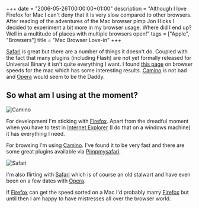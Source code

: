 +++
date = "2006-05-26T00:00:00+01:00"
description = "Although I love Firefox for Mac I can't deny that it is very slow compared to other browsers. After reading of the adventures of the Mac browser pimp Jon Hicks I decided to experiment a bit more in my browser usage. Where did I end up? Well in a multitude of places with multiple browsers open!"
tags = ["Apple", "Browsers"]
title = "Mac Browser Love-in"
+++

[Safari][1] is great but there are a number of things it doesn't do. Coupled
with the fact that many plugins (including Flash) are not yet formally released
for Universal Binary it isn't quite everything I want. I found [this page][2] on
browser speeds for the mac which has some interesting results. [Camino][3] is
not bad and [Opera][4] would seem to be the Daddy.

## So what am I using at the moment?

![Camino][5]

For development I'm sticking with [Firefox][6]. Apart from the dreadful moment
when you have to test in [Internet Explorer][7] (I do that on a windows machine)
it has everything I need.

For browsing I'm using [Camino][3]. I've found it to be very fast and there are
some great plugins available via [Pimpmysafari][8].

![Safari][9]

I'm also flirting with [Safari][1] which is of course an old stalwart and have
even been on a few dates with [Opera][4].

If [Firefox][6] can get the speed sorted on a Mac I'd probably marry
[Firefox][6] but until then I am happy to have mistresses all over the browser
world.

[1]: http://www.apple.com/safari/
[2]: http://www.howtocreate.co.uk/browserSpeed.html#macspeed
[3]: http://www.caminobrowser.org
[4]: http://www.opera.com/
[5]: /images/articles/camino.jpg
[6]: http://www.mozilla.com/firefox
[7]: http://www.microsoft.com/windows/ie
[8]: http://pimpmysafari.com
[9]: /images/articles/safari.jpg
